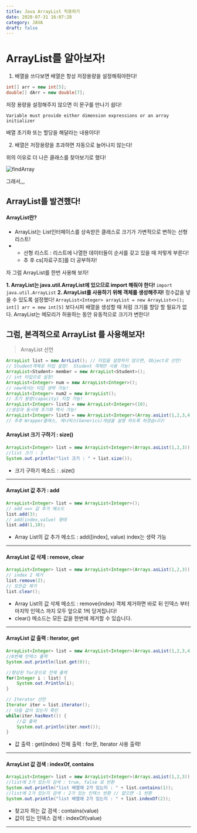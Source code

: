 ```yaml
---
title: Java ArrayList 적용하기
date: 2020-07-31 16:07:28
category: JAVA
draft: false
---
```

# ArrayList를 알아보자!

1. 배열을 쓰다보면 배열은 항상 저장용량을 설정해줘야한다!

```java
int[] arr = new int[5];
double[] dArr = new double[7];
```

저장 용량을 설정해주지 않으면  이 문구를 만나기 쉽다!

`Variable must provide either dimension expressions or an array initializer`

배열 초기화 또는 할당을 해달라는 내용이다!

2. 배열은 저장용량을 초과하면 자동으로 늘어나지 않는다!

위의 이유로 더 나은 클래스를 찾아보기로 했다!

![findArray](http://t1.daumcdn.net/liveboard/samanco/201505/1431051050452.jpg)

그래서,,,

## ArrayList를 발견했다!

#### ArrayList란?

* ArrayList는 List인터페이스를 상속받은 클래스로 크기가 가변적으로 변하는 선형 리스트!
* * 선형 리스트 :  리스트에 나열한 데이터들이 순서를 갖고 있을 때 저렇게 부른다!
  * 추 후 cs[자료구조]를 더 공부하자!



자 그럼 ArrayList를 한번 사용해 보자!

**1. ArrayList는 java.util.ArrayList에 있으므로 import 해줘야 한다!**
`import java.util.ArrayList`
**2. ArrayList를 사용하기 위해 객체를 생성해주자!**
정수값을 넣을 수 있도록 설정했다! <Integer>
`ArrayList<Integer> arrayList = new ArrayList<>();`
`int[] arr = new int[5]`
보다시피 배열을 생성할 때 처럼 크기를 할당 할 필요가 없다.
ArrayList는 메모리가 허용하는 동안 유동적으로 크기가 변한다!


## 그럼, 본격적으로 ArrayList 를 사용해보자!

> ArrayList 선언

```java
ArrayList list = new ArrList(); // 타입을 설정하지 않으면, Object로 선언!
// Student객체로 타입 설정!  Student 객체만 사용 가능!
ArrayList<Student> member = new ArrayList<Student>(); 
// int 타입으로 설정!
ArrayList<Integer> num = new ArrayList<Integer>(); 
// new에서는 타입 생략 가능!
ArrayList<Integer> num2 = new ArrayList();
// 초기 용량(capacity) 지정 가능!
ArrayList<Integer> list2 = new ArrayList<Integer>(10);
//생성과 동시에 초기화 역시 가능!
ArrayList<Integer> list3 = new ArrayList<Integer>(Array.asList(1,2,3,4));
// 추후 Wrapper클래스, 제너릭스(Generics)개념을 설명 하도록 하겠습니다!
```



#### ArrayList  크기 구하기 :  size()

```java
ArrayList<Integer> list = new ArrayList<Integer>(Arrays.asList(1,2,3));
//list 크기 : 3
System.out.println("list 크기 : " + list.size()); 
```

* 크기 구하기 메소드 :  .size()

<hr/>

#### ArrayList 값 추가 :  add

```java
ArrayList<Integer> list = new ArrayList<Integer>();
// add ==> 값 추가 메소드
list.add(3);
// add(index,value) 형태
list.add(1,10);
```

* Array List의 값 추가 메소드 :   add([index], value)  index는 생략 가능

<hr/>

#### ArrayList 값 삭제 : remove, clear

```java
ArrayList<Integer> list = new ArrayList<Integer>(Arrays.asList(1,2,3));
// index 2 제거
list.remove(2);
// 모든값 제거
list.clear();
```

* Array List의 값 삭제 메소드 :   remove(index)  객체 제거하면 바로 뒤 인덱스 부터 마지막 인덱스 까지 모두 앞으로 1씩 당겨집니다!
* clear() 메소드는 모든 값을 한번에 제거할 수 있습니다.

<hr/>

#### ArrayList 값 출력 :  Iterator, get

```java
ArrayList<Integer> list = new ArrayList<Integer>(Arrays.asList(1,2,3,4,5));
//0번째 인덱스 출력 
System.out.println(list.get(0)); 

//향상된 for문으로 전체 출력
for(Integer i : list) {
    System.out.Println(i);
}

// Iterator 선언
Iterator iter = list.iterator(); 
// 다음 값이 있는지 확인
while(iter.hasNext()) {
    //값 출력
    System.out.println(iter.next());
}


```

* 값 출력 : get(index) 		전체 출력 : for문, Iterator 사용 출력!

<hr/>

#### ArrayList  값 검색 : indexOf, contains

```java
ArrayList<Integer> list = new ArrayList<Integer>(Arrays.asList(1,2,3));
//list에 2가 있는지 검색 : true, false 로 반환
System.out.println("list 배열에 2가 있는지 : " + list.contains(1)); 
//list에 2가 있는지 검색 : 2가 있는 인덱스 반환 // 없으면 -1 반환
System.out.println("list 배열에 2가 있는지 : " + list.indexOf(2)); 
```

* 찾고자 하는 값 검색  : contains(value)
* 값이 있는 인덱스 검색 : indexOf(value)

<hr/>

